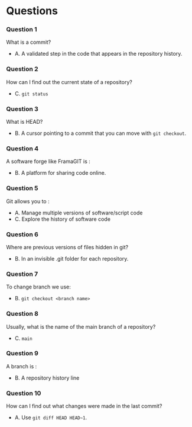 # Questions

### Question 1

What is a commit?

- A. A validated step in the code that appears in the repository history.

### Question 2

How can I find out the current state of a repository?

- C. `git status`


### Question 3

What is HEAD?

- B. A cursor pointing to a commit that you can move with `git checkout`.


### Question 4

A software forge like FramaGIT is :

- B. A platform for sharing code online.


### Question 5

Git allows you to :

- A. Manage multiple versions of software/script code
- C. Explore the history of software code


### Question 6

Where are previous versions of files hidden in git?

- B. In an invisible .git folder for each repository.


### Question 7

To change branch we use:

- B. `git checkout <branch name>`


### Question 8

Usually, what is the name of the main branch of a repository?

- C. `main`

### Question 9

A branch is :

- B. A repository history line


### Question 10

How can I find out what changes were made in the last commit?

- A. Use `git diff HEAD HEAD~1`.
